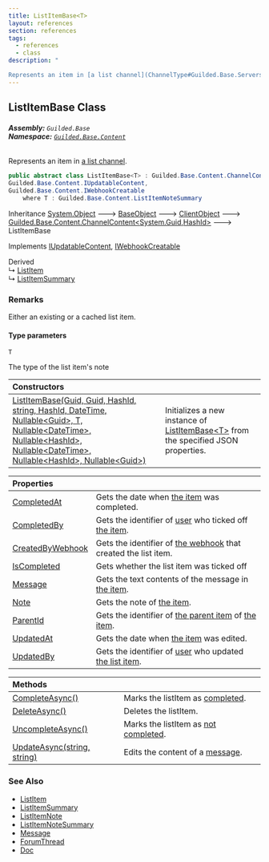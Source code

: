 ```yaml
---
title: ListItemBase<T>
layout: references
section: references
tags:
  - references
  - class
description: "

Represents an item in [a list channel](ChannelType#Guilded.Base.Servers.ChannelType.List 'Guilded.Base.Servers.ChannelType.List')."
---
```


## ListItemBase<T> Class
###### **Assembly:** `Guilded.Base`<br/>**Namespace:** [`Guilded.Base.Content`](Guilded.Base.Content 'Guilded.Base.Content')

Represents an item in [a list channel](ChannelType#Guilded.Base.Servers.ChannelType.List 'Guilded.Base.Servers.ChannelType.List').

```csharp
public abstract class ListItemBase<T> : Guilded.Base.Content.ChannelContent<Guid, Guilded.Base.HashId>,
Guilded.Base.Content.IUpdatableContent,
Guilded.Base.Content.IWebhookCreatable
    where T : Guilded.Base.Content.ListItemNoteSummary
```

Inheritance [System.Object](https://docs.microsoft.com/en-us/dotnet/api/System.Object 'System.Object') &#129106; [BaseObject](BaseObject 'Guilded.Base.BaseObject') &#129106; [ClientObject](ClientObject 'Guilded.Base.ClientObject') &#129106; [Guilded.Base.Content.ChannelContent&lt;](ChannelContent_TId,TServer_ 'Guilded.Base.Content.ChannelContent<TId,TServer>')[System.Guid](https://docs.microsoft.com/en-us/dotnet/api/System.Guid 'System.Guid')[,](ChannelContent_TId,TServer_ 'Guilded.Base.Content.ChannelContent<TId,TServer>')[HashId](HashId 'Guilded.Base.HashId')[&gt;](ChannelContent_TId,TServer_ 'Guilded.Base.Content.ChannelContent<TId,TServer>') &#129106; ListItemBase<T>

Implements [IUpdatableContent](IUpdatableContent 'Guilded.Base.Content.IUpdatableContent'), [IWebhookCreatable](IWebhookCreatable 'Guilded.Base.Content.IWebhookCreatable')

Derived  
&#8627; [ListItem](ListItem 'Guilded.Base.Content.ListItem')  
&#8627; [ListItemSummary](ListItemSummary 'Guilded.Base.Content.ListItemSummary')

### Remarks
  
Either an existing or a cached list item.
#### Type parameters

<a name='Guilded.Base.Content.ListItemBase_T_.T'></a>

`T`

The type of the list item's note

| Constructors | |
| :--- | :--- |
| [ListItemBase(Guid, Guid, HashId, string, HashId, DateTime, Nullable&lt;Guid&gt;, T, Nullable&lt;DateTime&gt;, Nullable&lt;HashId&gt;, Nullable&lt;DateTime&gt;, Nullable&lt;HashId&gt;, Nullable&lt;Guid&gt;)](ListItemBase_T_.ListItemBase(Guid,Guid,HashId,string,HashId,DateTime,Nullable_Guid_,T,Nullable_DateTime_,Nullable_HashId_,Nullable_DateTime_,Nullable_HashId_,Nullable_Guid_) 'Guilded.Base.Content.ListItemBase<T>.ListItemBase(Guid, Guid, Guilded.Base.HashId, string, Guilded.Base.HashId, System.DateTime, System.Nullable<Guid>, T, System.Nullable<System.DateTime>, System.Nullable<Guilded.Base.HashId>, System.Nullable<System.DateTime>, System.Nullable<Guilded.Base.HashId>, System.Nullable<Guid>)') | Initializes a new instance of [ListItemBase&lt;T&gt;](ListItemBase_T_ 'Guilded.Base.Content.ListItemBase<T>') from the specified JSON properties. |

| Properties | |
| :--- | :--- |
| [CompletedAt](ListItemBase_T_.CompletedAt 'Guilded.Base.Content.ListItemBase<T>.CompletedAt') | Gets the date when [the item](ListItem 'Guilded.Base.Content.ListItem') was completed. |
| [CompletedBy](ListItemBase_T_.CompletedBy 'Guilded.Base.Content.ListItemBase<T>.CompletedBy') | Gets the identifier of [user](User 'Guilded.Base.Users.User') who ticked off [the item](ListItem 'Guilded.Base.Content.ListItem'). |
| [CreatedByWebhook](ListItemBase_T_.CreatedByWebhook 'Guilded.Base.Content.ListItemBase<T>.CreatedByWebhook') | Gets the identifier of [the webhook](Webhook 'Guilded.Base.Servers.Webhook') that created the list item. |
| [IsCompleted](ListItemBase_T_.IsCompleted 'Guilded.Base.Content.ListItemBase<T>.IsCompleted') | Gets whether the list item was ticked off |
| [Message](ListItemBase_T_.Message 'Guilded.Base.Content.ListItemBase<T>.Message') | Gets the text contents of the message in [the item](ListItem 'Guilded.Base.Content.ListItem'). |
| [Note](ListItemBase_T_.Note 'Guilded.Base.Content.ListItemBase<T>.Note') | Gets the note of [the item](ListItem 'Guilded.Base.Content.ListItem'). |
| [ParentId](ListItemBase_T_.ParentId 'Guilded.Base.Content.ListItemBase<T>.ParentId') | Gets the identifier of [the parent item](ListItem 'Guilded.Base.Content.ListItem') of [the item](ListItem 'Guilded.Base.Content.ListItem'). |
| [UpdatedAt](ListItemBase_T_.UpdatedAt 'Guilded.Base.Content.ListItemBase<T>.UpdatedAt') | Gets the date when [the item](ListItem 'Guilded.Base.Content.ListItem') was edited. |
| [UpdatedBy](ListItemBase_T_.UpdatedBy 'Guilded.Base.Content.ListItemBase<T>.UpdatedBy') | Gets the identifier of [user](User 'Guilded.Base.Users.User') who updated [the list item](ListItem 'Guilded.Base.Content.ListItem'). |

| Methods | |
| :--- | :--- |
| [CompleteAsync()](ListItemBase_T_.CompleteAsync() 'Guilded.Base.Content.ListItemBase<T>.CompleteAsync()') | Marks the listItem as [completed](ListItemBase_T_.IsCompleted 'Guilded.Base.Content.ListItemBase<T>.IsCompleted'). |
| [DeleteAsync()](ListItemBase_T_.DeleteAsync() 'Guilded.Base.Content.ListItemBase<T>.DeleteAsync()') | Deletes the listItem. |
| [UncompleteAsync()](ListItemBase_T_.UncompleteAsync() 'Guilded.Base.Content.ListItemBase<T>.UncompleteAsync()') | Marks the listItem as [not completed](ListItemBase_T_.IsCompleted 'Guilded.Base.Content.ListItemBase<T>.IsCompleted'). |
| [UpdateAsync(string, string)](ListItemBase_T_.UpdateAsync(string,string) 'Guilded.Base.Content.ListItemBase<T>.UpdateAsync(string, string)') | Edits the content of a [message](ListItemBase_T_.UpdateAsync(string,string)#Guilded.Base.Content.ListItemBase_T_.UpdateAsync(string,string).message 'Guilded.Base.Content.ListItemBase<T>.UpdateAsync(string, string).message'). |

### See Also
- [ListItem](ListItem 'Guilded.Base.Content.ListItem')
- [ListItemSummary](ListItemSummary 'Guilded.Base.Content.ListItemSummary')
- [ListItemNote](ListItemNote 'Guilded.Base.Content.ListItemNote')
- [ListItemNoteSummary](ListItemNoteSummary 'Guilded.Base.Content.ListItemNoteSummary')
- [Message](Message 'Guilded.Base.Content.Message')
- [ForumThread](ForumThread 'Guilded.Base.Content.ForumThread')
- [Doc](Doc 'Guilded.Base.Content.Doc')